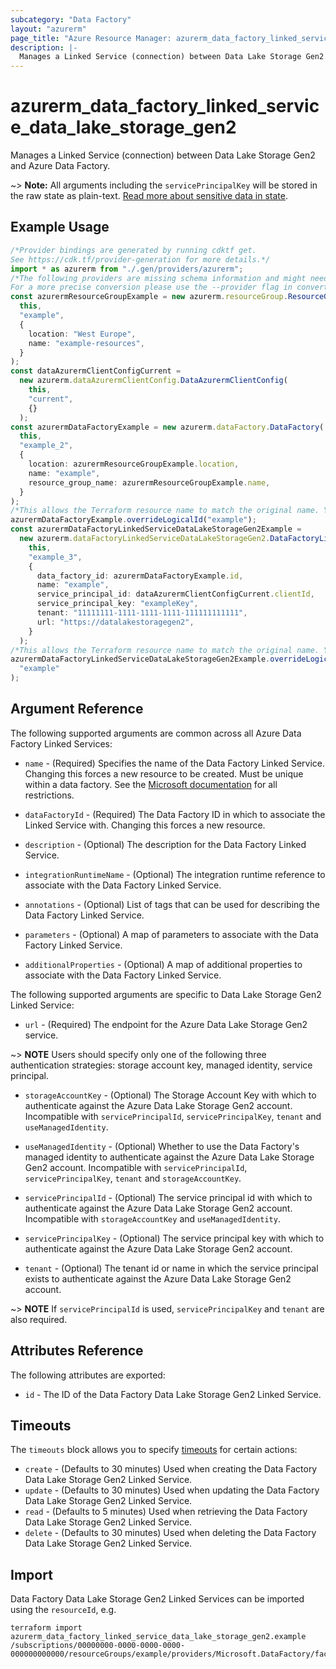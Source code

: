 ```yaml
---
subcategory: "Data Factory"
layout: "azurerm"
page_title: "Azure Resource Manager: azurerm_data_factory_linked_service_data_lake_storage_gen2"
description: |-
  Manages a Linked Service (connection) between Data Lake Storage Gen2 and Azure Data Factory.
---
```


# azurerm\_data\_factory\_linked\_service\_data\_lake\_storage\_gen2

Manages a Linked Service (connection) between Data Lake Storage Gen2 and Azure Data Factory.

\~> **Note:** All arguments including the `servicePrincipalKey` will be stored in the raw state as plain-text. [Read more about sensitive data in state](/docs/state/sensitive-data.html).

## Example Usage

```typescript
/*Provider bindings are generated by running cdktf get.
See https://cdk.tf/provider-generation for more details.*/
import * as azurerm from "./.gen/providers/azurerm";
/*The following providers are missing schema information and might need manual adjustments to synthesize correctly: azurerm.
For a more precise conversion please use the --provider flag in convert.*/
const azurermResourceGroupExample = new azurerm.resourceGroup.ResourceGroup(
  this,
  "example",
  {
    location: "West Europe",
    name: "example-resources",
  }
);
const dataAzurermClientConfigCurrent =
  new azurerm.dataAzurermClientConfig.DataAzurermClientConfig(
    this,
    "current",
    {}
  );
const azurermDataFactoryExample = new azurerm.dataFactory.DataFactory(
  this,
  "example_2",
  {
    location: azurermResourceGroupExample.location,
    name: "example",
    resource_group_name: azurermResourceGroupExample.name,
  }
);
/*This allows the Terraform resource name to match the original name. You can remove the call if you don't need them to match.*/
azurermDataFactoryExample.overrideLogicalId("example");
const azurermDataFactoryLinkedServiceDataLakeStorageGen2Example =
  new azurerm.dataFactoryLinkedServiceDataLakeStorageGen2.DataFactoryLinkedServiceDataLakeStorageGen2(
    this,
    "example_3",
    {
      data_factory_id: azurermDataFactoryExample.id,
      name: "example",
      service_principal_id: dataAzurermClientConfigCurrent.clientId,
      service_principal_key: "exampleKey",
      tenant: "11111111-1111-1111-1111-111111111111",
      url: "https://datalakestoragegen2",
    }
  );
/*This allows the Terraform resource name to match the original name. You can remove the call if you don't need them to match.*/
azurermDataFactoryLinkedServiceDataLakeStorageGen2Example.overrideLogicalId(
  "example"
);

```

## Argument Reference

The following supported arguments are common across all Azure Data Factory Linked Services:

*   `name` - (Required) Specifies the name of the Data Factory Linked Service. Changing this forces a new resource to be created. Must be unique within a data factory. See the [Microsoft documentation](https://docs.microsoft.com/azure/data-factory/naming-rules) for all restrictions.

*   `dataFactoryId` - (Required) The Data Factory ID in which to associate the Linked Service with. Changing this forces a new resource.

*   `description` - (Optional) The description for the Data Factory Linked Service.

*   `integrationRuntimeName` - (Optional) The integration runtime reference to associate with the Data Factory Linked Service.

*   `annotations` - (Optional) List of tags that can be used for describing the Data Factory Linked Service.

*   `parameters` - (Optional) A map of parameters to associate with the Data Factory Linked Service.

*   `additionalProperties` - (Optional) A map of additional properties to associate with the Data Factory Linked Service.

The following supported arguments are specific to Data Lake Storage Gen2 Linked Service:

* `url` - (Required) The endpoint for the Azure Data Lake Storage Gen2 service.

\~> **NOTE** Users should specify only one of the following three authentication strategies: storage account key, managed identity, service principal.

*   `storageAccountKey` - (Optional) The Storage Account Key with which to authenticate against the Azure Data Lake Storage Gen2 account. Incompatible with `servicePrincipalId`, `servicePrincipalKey`, `tenant` and `useManagedIdentity`.

*   `useManagedIdentity` - (Optional) Whether to use the Data Factory's managed identity to authenticate against the Azure Data Lake Storage Gen2 account. Incompatible with `servicePrincipalId`, `servicePrincipalKey`, `tenant` and `storageAccountKey`.

*   `servicePrincipalId` - (Optional) The service principal id with which to authenticate against the Azure Data Lake Storage Gen2 account. Incompatible with `storageAccountKey` and `useManagedIdentity`.

*   `servicePrincipalKey` - (Optional) The service principal key with which to authenticate against the Azure Data Lake Storage Gen2 account.

*   `tenant` - (Optional) The tenant id or name in which the service principal exists to authenticate against the Azure Data Lake Storage Gen2 account.

\~> **NOTE** If `servicePrincipalId` is used, `servicePrincipalKey` and `tenant` are also required.

## Attributes Reference

The following attributes are exported:

* `id` - The ID of the Data Factory Data Lake Storage Gen2 Linked Service.

## Timeouts

The `timeouts` block allows you to specify [timeouts](https://www.terraform.io/language/resources/syntax#operation-timeouts) for certain actions:

* `create` - (Defaults to 30 minutes) Used when creating the Data Factory Data Lake Storage Gen2 Linked Service.
* `update` - (Defaults to 30 minutes) Used when updating the Data Factory Data Lake Storage Gen2 Linked Service.
* `read` - (Defaults to 5 minutes) Used when retrieving the Data Factory Data Lake Storage Gen2 Linked Service.
* `delete` - (Defaults to 30 minutes) Used when deleting the Data Factory Data Lake Storage Gen2 Linked Service.

## Import

Data Factory Data Lake Storage Gen2 Linked Services can be imported using the `resourceId`, e.g.

```shell
terraform import azurerm_data_factory_linked_service_data_lake_storage_gen2.example /subscriptions/00000000-0000-0000-0000-000000000000/resourceGroups/example/providers/Microsoft.DataFactory/factories/example/linkedservices/example
```
